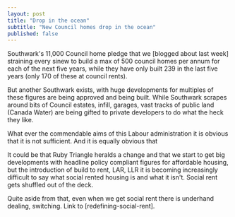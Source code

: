 ```yaml
---
layout: post
title: "Drop in the ocean"
subtitle: "New Council homes drop in the ocean"
published: false
---
```

Southwark's 11,000 Council home pledge that we [blogged about last week] straining every sinew to build a max of 500 council homes per annum for each of the next five years, while they have only built 239 in the last five years (only 170 of these at council rents).

But another Southwark exists, with huge developments for multiples of these figures are being approved and being built. While Southwark scrapes around bits of Council estates, infill, garages, vast tracks of public land (Canada Water) are being gifted to private developers to do what the heck they like. 

<Table>

What ever the commendable aims of this Labour administration it is obvious that it is not sufficient. And it is equally obvious that 

It could be that Ruby Triangle heralds a change and that we start to get big developments with headline policy compliant figures for affordable housing, but the introduction of build to rent, LAR, LLR it is becoming increasingly difficult to say what social rented housing is and what it isn't. Social rent gets shuffled out of the deck.

Quite aside from that, even when we get social rent there is underhand dealing, switching. Link to [redefining-social-rent].


